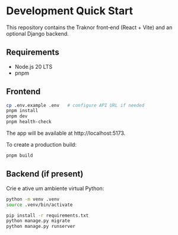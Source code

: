 # Development Quick Start

This repository contains the Traknor front‑end (React + Vite) and an optional Django backend.

## Requirements
- Node.js 20 LTS
- pnpm

## Frontend
```bash
cp .env.example .env   # configure API URL if needed
pnpm install
pnpm dev
pnpm health-check
```
The app will be available at http://localhost:5173.

To create a production build:
```bash
pnpm build
```

## Backend (if present)
Crie e ative um ambiente virtual Python:
```bash
python -m venv .venv
source .venv/bin/activate
```
```bash
pip install -r requirements.txt
python manage.py migrate
python manage.py runserver
```
